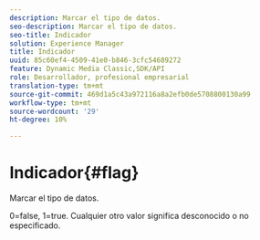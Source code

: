```yaml
---
description: Marcar el tipo de datos.
seo-description: Marcar el tipo de datos.
seo-title: Indicador
solution: Experience Manager
title: Indicador
uuid: 85c60ef4-4509-41e0-b846-3cfc54689272
feature: Dynamic Media Classic,SDK/API
role: Desarrollador, profesional empresarial
translation-type: tm+mt
source-git-commit: 469d1a5c43a972116a8a2efb0de5708800130a99
workflow-type: tm+mt
source-wordcount: '29'
ht-degree: 10%

---
```



# Indicador{#flag}

Marcar el tipo de datos.

0=false, 1=true. Cualquier otro valor significa desconocido o no especificado.
